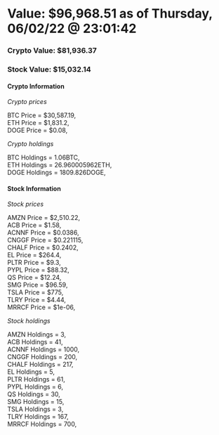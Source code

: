 # Value: $96,968.51 as of Thursday, 06/02/22 @ 23:01:42 

### Crypto Value: $81,936.37

### Stock Value: $15,032.14

#### Crypto Information 
*Crypto prices* 

BTC Price = $30,587.19,  
ETH Price = $1,831.2,  
DOGE Price = $0.08,  


*Crypto holdings* 

BTC Holdings = 1.06BTC,  
ETH Holdings = 26.960005962ETH,  
DOGE Holdings = 1809.826DOGE,  


#### Stock Information 

*Stock prices* 

AMZN Price = $2,510.22,  
ACB Price = $1.58,  
ACNNF Price = $0.0386,  
CNGGF Price = $0.221115,  
CHALF Price = $0.2402,  
EL Price = $264.4,  
PLTR Price = $9.3,  
PYPL Price = $88.32,  
QS Price = $12.24,  
SMG Price = $96.59,  
TSLA Price = $775,  
TLRY Price = $4.44,  
MRRCF Price = $1e-06,  


*Stock holdings* 

AMZN Holdings = 3,  
ACB Holdings = 41,  
ACNNF Holdings = 1000,  
CNGGF Holdings = 200,  
CHALF Holdings = 217,  
EL Holdings = 5,  
PLTR Holdings = 61,  
PYPL Holdings = 6,  
QS Holdings = 30,  
SMG Holdings = 15,  
TSLA Holdings = 3,  
TLRY Holdings = 167,  
MRRCF Holdings = 700,  


